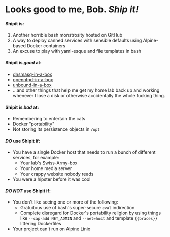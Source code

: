 # Looks good to me, Bob. *Ship it!*
#### Shipit is:
 1. Another horrible bash monstrosity hosted on GitHub
 2. A way to deploy canned services with sensible defaults using Alpine-based Docker containers
 3. An excuse to play with yaml-esque and file templates in bash

#### Shipit is *good* at:
* [dnsmasq-in-a-box]()
* [openntpd-in-a-box]()
* [unbound-in-a-box]()
* ...and other things that help me get my home lab back up and working whenever I lose a disk or otherwise accidentally the whole fucking thing.

#### Shipit is *bad* at:
* Remembering to entertain the cats
* Docker "portability"
* Not storing its persistence objects in `/opt`

#### *DO* use Shipit if:
* You have a single Docker host that needs to run a bunch of different services, for example:
    * Your lab's Swiss-Army-box
    * Your home media server
    * Your crappy website nobody reads
* You were a hipster before it was cool

#### *DO NOT* use Shipit if:
* You don't like seeing one or more of the following:
    * Gratuitous use of bash's super-secure `eval` indirection
    * Complete disregard for Docker's portability religion by using things like `--cap-add NET_ADMIN` and `--net=host`  and template `{{braces}}` littering Dockerfiles
* Your project can't run on Alpine Linix
